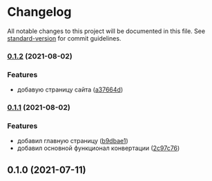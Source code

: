 # Changelog

All notable changes to this project will be documented in this file. See [standard-version](https://github.com/conventional-changelog/standard-version) for commit guidelines.

### [0.1.2](https://github.com/GnomGad/node-template-converter/compare/v0.1.1...v0.1.2) (2021-08-02)


### Features

* добавую страницу сайта ([a37664d](https://github.com/GnomGad/node-template-converter/commit/a37664d919dd9a8f4fe52373fb75583464b88b47))

### [0.1.1](https://github.com/GnomGad/node-template-converter/compare/v0.1.0...v0.1.1) (2021-08-02)


### Features

* добавил главную страницу ([b9dbae1](https://github.com/GnomGad/node-template-converter/commit/b9dbae1cc0ffec4ccdb5192c748558265b8ec7bb))
* добавил основной функционал конвертации ([2c97c76](https://github.com/GnomGad/node-template-converter/commit/2c97c768861cb8fec7b52625b0f692281371afaf))

## 0.1.0 (2021-07-11)
